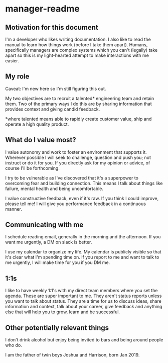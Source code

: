 # manager-readme

## Motivation for this document

I'm a developer who likes writing documentation. I also like to read the manual to learn how things work (before I take them apart). Humans, specifically managers are complex systems which you can't (legally) take apart so this is my light-hearted attempt to make interactions with me easier.
## My role

Caveat: I'm new here so I'm still figuring this out. 

My two objectives are to recruit a talented* engineering team and retain them.  Two of the primary ways I do this are by sharing information that provides context and giving candid feedback.

*where talented means able to rapidly create customer value, ship and operate a high quality product.
## What do I value most?

I value autonomy and work to foster an environment that supports it. Wherever possible I will seek to challenge, question and push you; not instruct or do it for you. If you directly ask for my opinion or advice, of course I'll be forthcoming.

I try to be vulnerable as I've discovered that it's a superpower to overcoming fear and building connection. This means I talk about things like failure, mental health and being uncomfortable.

I value constructive feedback, even if it's raw. If you think I could improve, please tell me! I will give you performance feedback in a continuous manner.
## Communicating with me

I schedule reading email, generally in the morning and the afternoon. If you want me urgently, a DM on slack is better.

I use my calendar to organize my life. My calendar is publicly visible so that it's clear what I'm spending time on. If you report to me and want to talk to me urgently, I will make time for you if you DM me.
## 1:1s

I like to have weekly 1:1's with my direct team members where you set the agenda. These are super important to me. They aren't status reports unless you want to talk about status. They are a time for us to discuss ideas, share information and context, talk about your career, give feedback and anything else that will help you to grow, learn and be successful.
## Other potentially relevant things

I don't drink alcohol but enjoy being invited to bars and being around people who do.

I am the father of twin boys Joshua and Harrison, born Jan 2019.